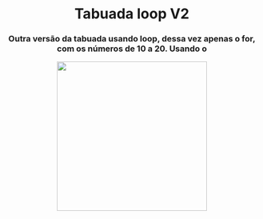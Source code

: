 <h1 align="center"> Tabuada loop V2 </h1>
<h3 align="center"> Outra versão da tabuada usando loop, dessa vez apenas o for, com os números de 10 a 20. Usando o </h3>

<p align="center">
  <img height="300" src="https://i.imgur.com/CaxFci8.png">
</p>
